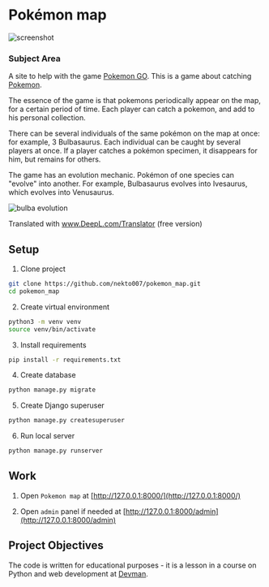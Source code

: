 # Pokémon map

![screenshot](https://dvmn.org/filer/canonical/1563275070/172/)

### Subject Area

A site to help with the game [Pokemon GO](https://www.pokemongo.com/en-us/). This is a game about catching [Pokemon](https://ru.wikipedia.org/wiki/%D0%9F%D0%BE%D0%BA%D0%B5%D0%BC%D0%BE%D0%BD).

The essence of the game is that pokemons periodically appear on the map, for a certain period of time. Each player can catch a pokemon, and add to his personal collection.

There can be several individuals of the same pokémon on the map at once: for example, 3 Bulbasaurus. Each individual can be caught by several players at once. If a player catches a pokémon specimen, it disappears for him, but remains for others.

The game has an evolution mechanic. Pokémon of one species can "evolve" into another. For example, Bulbasaurus evolves into Ivesaurus, which evolves into Venusaurus.

![bulba evolution](https://dvmn.org/filer/canonical/1562265973/167/)

Translated with www.DeepL.com/Translator (free version)

## Setup

1. Clone project
```bash
git clone https://github.com/nekto007/pokemon_map.git
cd pokemon_map
```
2. Create virtual environment

```bash
python3 -m venv venv
source venv/bin/activate
```
3. Install requirements

```bash
pip install -r requirements.txt
```

4. Create database

```bash
python manage.py migrate
```

5. Create Django superuser

```bash
python manage.py createsuperuser
```

6. Run local server

```bash
python manage.py runserver
```

## Work

1. Open `Pokemon map` at [http://127.0.0.1:8000/](http://127.0.0.1:8000/)

2. Open `admin` panel if needed at [http://127.0.0.1:8000/admin](http://127.0.0.1:8000/admin)

## Project Objectives

The code is written for educational purposes - it is a lesson in a course on Python and web development at [Devman](https://dvmn.org).
